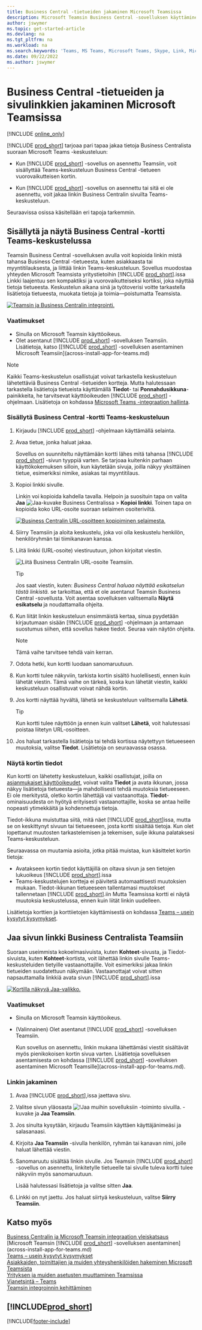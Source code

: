 ```yaml
---
title: Business Central -tietueiden jakaminen Microsoft Teamsissa
description: Microsoft Teamsin Business Central -sovelluksen käyttäminen.
author: jswymer
ms.topic: get-started-article
ms.devlang: na
ms.tgt_pltfrm: na
ms.workload: na
ms.search.keywords: 'Teams, MS Teams, Microsoft Teams, Skype, Link, Microsoft 365, collaborate, collaboration, teamwork, share records'
ms.date: 09/22/2022
ms.author: jswymer
---
```


# Business Central -tietueiden ja sivulinkkien jakaminen Microsoft Teamsissa

[!INCLUDE [online_only](includes/online_only.md)]

[!INCLUDE [prod_short](includes/prod_short.md)] tarjoaa pari tapaa jakaa tietoja Business Centralista suoraan Microsoft Teams -keskusteluun:

<!-- 
## Overview
In this article, you'll learn how to use the app to share [!INCLUDE [prod_short](includes/prod_short.md)] records, like a customer, sales order, or invoice, with coworkers in a Teams conversation.
The [!INCLUDE [prod_short](includes/prod_short.md)] app lets you:
[!INCLUDE [prod_short](includes/prod_short.md)] offers an app that connects Microsoft Teams to your business data in [!INCLUDE [prod_short](includes/prod_short.md)], so you can quickly share details across team members and respond faster to inquiries. In this article, you'll learn how to use the app to share [!INCLUDE [prod_short](includes/prod_short.md)] records, like a customer, sales order, or invoice, with coworkers in a Teams conversation.

-->
- Kun [!INCLUDE [prod_short](includes/prod_short.md)] -sovellus on asennettu Teamsiin, voit sisällyttää Teams-keskusteluun Business Central -tietueen vuorovaikutteisen kortin.

<!--   Copy a link from any Business Central record, like a customer or sales order, then paste the link into a Teams conversation. The app connects Microsoft Teams to your business data in [!INCLUDE [prod_short](includes/prod_short.md)]. It then expands the link into a compact, interactive card that displays information about the record. Once in the conversation, you and coworkers can view more details about the record, edit data, and take action&mdash;without leaving Teams.

  [![Teams integration with Business Central.](media/teams-intro-v3.png)](media/teams-intro-v3.png#lightbox)-->

- Kun [!INCLUDE [prod_short](includes/prod_short.md)] -sovellus on asennettu tai sitä ei ole asennettu, voit jakaa linkin Business Centralin sivuilta Teams-keskusteluun.

  <!-- ![!The Share menu displayed on a card.](media/teams-share-link.png "The Share menu displayed on a card.")-->

Seuraavissa osissa käsitellään eri tapoja tarkemmin.

## Sisällytä ja näytä Business Central -kortti Teams-keskustelussa

Teamsin Business Central -sovelluksen avulla voit kopioida linkin mistä tahansa Business Central -tietueesta, kuten asiakkaasta tai myyntitilauksesta, ja liittää linkin Teams-keskusteluun. Sovellus muodostaa yhteyden Microsoft Teamsista yritystietoihin [!INCLUDE [prod_short](includes/prod_short.md)]\.issa Linkki laajentuu sen kompaktiksi ja vuorovaikutteiseksi kortiksi, joka näyttää tietoja tietueesta. Keskustelun aikana sinä ja työtoverisi voitte tarkastella lisätietoja tietueesta, muokata tietoja ja toimia&mdash;poistumatta Teamsista.

[![Teamsin ja Business Centralin integrointi.](media/teams-intro-vBC20.png)](media/teams-intro-vBC20.png#lightbox)

### Vaatimukset

- Sinulla on Microsoft Teamsin käyttöoikeus.
- Olet asentanut [!INCLUDE [prod_short](includes/prod_short.md)] -sovelluksen Teamsiin. Lisätietoja, katso [[!INCLUDE [prod_short](includes/prod_short.md)] -sovelluksen asentaminen Microsoft Teamsiin](across-install-app-for-teams.md)

> [!NOTE]
> Kaikki Teams-keskustelun osallistujat voivat tarkastella keskusteluun lähetettäviä Business Central -tietueiden kortteja. Mutta halutessaan tarkastella lisätietoja tietueista käyttämällä **Tiedot**- tai **Ponnahdusikkuna**-painikkeita, he tarvitsevat käyttöoikeuden [!INCLUDE [prod_short](includes/prod_short.md)] -ohjelmaan. Lisätietoja on kohdassa [Microsoft Teams -integraation hallinta](admin-teams-integration.md#minimum-requirements-1).

### Sisällytä Business Central -kortti Teams-keskusteluun

1. Kirjaudu [!INCLUDE [prod_short](includes/prod_short.md)] -ohjelmaan käyttämällä selainta.
2. Avaa tietue, jonka haluat jakaa.

    Sovellus on suunniteltu näyttämään kortti lähes mitä tahansa [!INCLUDE [prod_short](includes/prod_short.md)] -sivun tyyppiä varten. Se tarjoaa kuitenkin parhaan käyttökokemuksen silloin, kun käytetään sivuja, joilla näkyy yksittäinen tietue, esimerkiksi nimike, asiakas tai myyntitilaus.
3. Kopioi linkki sivulle.

    Linkin voi kopioida kahdella tavalla. Helpoin ja suosituin tapa on valita **Jaa** ![Jaa-kuvake Business Centralissa](media/share-icon.png) > **Kopioi linkki**. Toinen tapa on kopioida koko URL-osoite suoraan selaimen osoiteriviltä.

    [![Business Centralin URL-osoitteen kopioiminen selaimesta.](media/teams-copy-link.png)](media/teams-copy-link.png#lightbox)
4. Siirry Teamsiin ja aloita keskustelu, joka voi olla keskustelu henkilön, henkilöryhmän tai tiimikanavan kanssa.
5. Liitä linkki (URL-osoite) viestiruutuun, johon kirjoitat viestin.

    ![Liitä Business Centralin URL-osoite Teamsiin.](media/teams-paste-url-v2.png)

    > [!TIP]
    > Jos saat viestin, kuten: *Business Central haluaa näyttää esikatselun tästä linkistä.* se tarkoittaa, että et ole asentanut Teamsin Business Central -sovellusta. Voit asentaa sovelluksen valitsemalla **Näytä esikatselu** ja noudattamalla ohjeita.
6. Kun liität linkin keskusteluun ensimmäistä kertaa, sinua pyydetään kirjautumaan sisään [!INCLUDE [prod_short](includes/prod_short.md)] -ohjelmaan ja antamaan suostumus siihen, että sovellus hakee tiedot. Seuraa vain näytön ohjeita.

    > [!NOTE]
    > Tämä vaihe tarvitsee tehdä vain kerran.
7. Odota hetki, kun kortti luodaan sanomaruutuun.
8. Kun kortti tulee näkyviin, tarkista kortin sisältö huolellisesti, ennen kuin lähetät viestin. Tämä vaihe on tärkeä, koska kun lähetät viestin, kaikki keskusteluun osallistuvat voivat nähdä kortin.
9. Jos kortti näyttää hyvältä, lähetä se keskusteluun valitsemalla **Lähetä**.

    > [!TIP]
    > Kun kortti tulee näyttöön ja ennen kuin valitset **Lähetä**, voit halutessasi poistaa liitetyn URL-osoitteen.
10. Jos haluat tarkastella lisätietoja tai tehdä kortissa näytettyyn tietueeseen muutoksia, valitse **Tiedot**. Lisätietoja on seuraavassa osassa.

### Näytä kortin tiedot

Kun kortti on lähetetty keskusteluun, kaikki osallistujat, joilla on [asianmukaiset käyttöoikeudet](admin-teams-integration.md#permissions), voivat valita **Tiedot** ja avata ikkunan, jossa näkyy lisätietoja tietueesta&mdash;ja mahdollisesti tehdä muutoksia tietueeseen. Ei ole merkitystä, oletko kortin lähettäjä vai vastaanottaja. **Tiedot**-ominaisuudesta on hyötyä erityisesti vastaanottajille, koska se antaa heille nopeasti ytimekkäitä ja kohdennettuja tietoja.

Tiedot-ikkuna muistuttaa siitä, mitä näet [!INCLUDE [prod_short](includes/prod_short.md)]issa, mutta se on keskittynyt sivuun tai tietueeseen, josta kortti sisältää tietoja. Kun olet lopettanut muutosten tarkastelemisen ja tekemisen, sulje ikkuna palataksesi Teams-keskusteluun.

Seuraavassa on muutamia asioita, jotka pitää muistaa, kun käsittelet kortin tietoja:

- Avatakseen kortin tiedot käyttäjillä on oltava sivun ja sen tietojen lukuoikeus [!INCLUDE [prod_short](includes/prod_short.md)]\.issa
- Teams-keskustelujen kortteja ei päivitetä automaattisesti muutoksien mukaan. Tiedot-ikkunan tietueeseen tallentamasi muutokset tallennetaan [!INCLUDE [prod_short](includes/prod_short.md)]\.iin Mutta Teamsissa kortti ei näytä muutoksia keskustelussa, ennen kuin liität linkin uudelleen.

Lisätietoja korttien ja korttiietojen käyttämisestä on kohdassa [Teams – usein kysytyt kysymykset](teams-faq.md).

## <a name="share-link"></a>Jaa sivun linkki Business Centralista Teamsiin

Suoraan useimmista kokoelmasivuista, kuten **Kohteet**-sivusta, ja Tiedot-sivuista, kuten **Kohteet**-kortista, voit lähettää linkin sivulle Teams-keskusteluiden tietyille vastaanottajille. Voit esimerkiksi jakaa linkin tietueiden suodatettuun näkymään. Vastaanottajat voivat sitten napsauttamalla linkkiä avata sivun [!INCLUDE [prod_short](includes/prod_short.md)]\.issa

[![Kortilla näkyvä Jaa-valikko.](media/teams-share-link-v2.png "Kortilla näkyvä Jaa-valikko.")](media/teams-share-link-v2.png#lightbox)

### Vaatimukset

- Sinulla on Microsoft Teamsin käyttöoikeus.
- (Valinnainen) Olet asentanut [!INCLUDE [prod_short](includes/prod_short.md)] -sovelluksen Teamsiin. 

  Kun sovellus on asennettu, linkin mukana lähettämäsi viestit sisältävät myös pienikokoisen kortin sivua varten. Lisätietoja sovelluksen asentamisesta on kohdassa [[!INCLUDE [prod_short](includes/prod_short.md)] -sovelluksen asentaminen Microsoft Teamsille](across-install-app-for-teams.md).

### Linkin jakaminen

1. Avaa [!INCLUDE [prod_short](includes/prod_short.md)]\,issa jaettava sivu.
2. Valitse sivun yläosasta ![!Jaa muihin sovelluksiin -toiminto sivuilla.](media/share-icon.png) -kuvake ja **Jaa Teamsiin**.
3. Jos sinulta kysytään, kirjaudu Teamsiin käyttäen käyttäjänimeäsi ja salasanaasi.
4. Kirjoita **Jaa Teamsiin** -sivulla henkilön, ryhmän tai kanavan nimi, jolle haluat lähettää viestin.
5. Sanomaruutu sisältää linkin sivulle. Jos Teamsin [!INCLUDE [prod_short](includes/prod_short.md)] -sovellus on asennettu, linkitetylle tietueelle tai sivulle tuleva kortti tulee näkyviin myös sanomaruutuun.

   Lisää halutessasi lisätietoja ja valitse sitten **Jaa**.
6. Linkki on nyt jaettu. Jos haluat siirtyä keskusteluun, valitse **Siirry Teamsiin**.

## Katso myös

[Business Centralin ja Microsoft Teamsin integraation yleiskatsaus](across-teams-overview.md)  
[Microsoft Teamsin [!INCLUDE [prod_short](includes/prod_short.md)] -sovelluksen asentaminen](across-install-app-for-teams.md)  
[Teams – usein kysytyt kysymykset](teams-faq.md)  
[Asiakkaiden, toimittajien ja muiden yhteyshenkilöiden hakeminen Microsoft Teamsista](across-search-contacts-teams.md)  
[Yrityksen ja muiden asetusten muuttaminen Teamsissa](across-teams-settings.md)  
[Vianetsintä – Teams](admin-teams-troubleshooting.md)  
[Teamsin integroinnin kehittäminen](/dynamics365/business-central/dev-itpro/developer/devenv-develop-for-teams)  

## [!INCLUDE[prod_short](includes/free_trial_md.md)]  

[!INCLUDE[footer-include](includes/footer-banner.md)]
